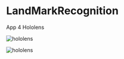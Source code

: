 # LandMarkRecognition
App 4 Hololens

![hololens](https://user-images.githubusercontent.com/18367371/108065868-e2d86000-705e-11eb-9004-431b73b10495.PNG)

![hololens](https://user-images.githubusercontent.com/18367371/108065986-08fe0000-705f-11eb-8a3e-370c0795d823.PNG)
